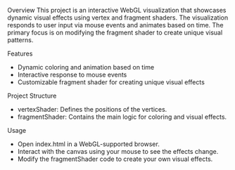 Overview
This project is an interactive WebGL visualization that showcases dynamic visual effects using vertex and fragment shaders. The visualization responds to user input via mouse events and animates based on time. The primary focus is on modifying the fragment shader to create unique visual patterns.

Features
- Dynamic coloring and animation based on time
- Interactive response to mouse events
- Customizable fragment shader for creating unique visual effects

Project Structure
- vertexShader: Defines the positions of the vertices.
- fragmentShader: Contains the main logic for coloring and visual effects.
  
Usage
- Open index.html in a WebGL-supported browser.
- Interact with the canvas using your mouse to see the effects change.
- Modify the fragmentShader code to create your own visual effects.
